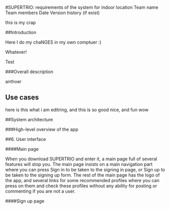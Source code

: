 #SUPERTRIO: requirements of the system for indoor location
Team name
Team members
Date
Version history (if exist)

this is my crap

##Introduction

Here I do my chaNGES in my own comptuer :)

Whatever!

Test

###Overall description

anthoer 

## Use cases
here is this what i am editring, and this is so good nice, and fun wow

##System architecture

###High-level overview of the app




##6. User interface

####Main page

When you download SUPERTRIO and enter it, a main page full of several features will stop you. The main page insists
on a main navigation part where you can press Sign in to be taken to the signing in page, or Sign up to be taken
to the signing up form. The rest of the main page has the logo of the app, and several links for some recommended profiles where you can press on them and check these profiles without any ability for posting or commenting if you
are not a user.

####Sign up page


